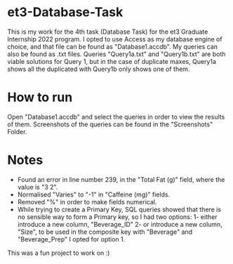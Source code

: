 # et3-Database-Task
This is my work for the 4th task (Database Task) for the et3 Graduate Internship 2022 program. I opted to use Access as my database engine of choice, and that file can be found as "Database1.accdb". My queries can also be found as .txt files. Queries "Query1a.txt" and "Query1b.txt" are both viable solutions for Query 1, but in the case of duplicate maxes, Query1a shows all the duplicated with Query1b only shows one of them.

# How to run
Open "Database1.accdb" and select the queries in order to view the results of them. Screenshots of the queries can be found in the "Screenshots" Folder.


# Notes
* Found an error in line number 239, in the "Total Fat (g)" field, where the value is "3 2".
* Normalised "Varies" to "-1" in "Caffeine (mg)" fields.
* Removed "%" in order to make fields numerical.
* While trying to create a Primary Key, SQL queries showed that there is no sensible way to form a Primary key, so I had two options:
	1- either introduce a new column, "Beverage_ID"
	2- or introduce a new column, "Size", to be used in the composite key with "Beverage" and "Beverage_Prep"
I opted for option 1.

This was a fun project to work on :)


